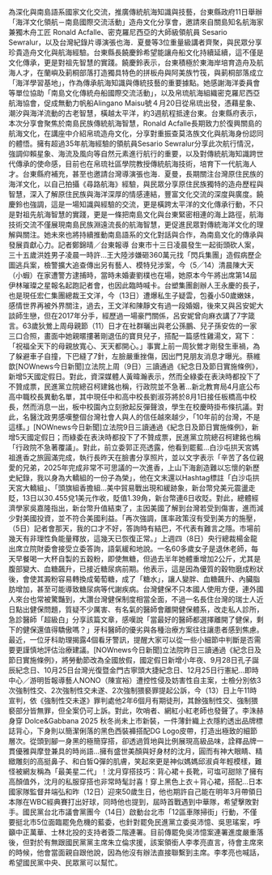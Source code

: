 為深化與南島語系國家文化交流，推廣傳統航海知識與技藝，台東縣政府11日舉辦「海洋文化領航－南島國際交流活動」造舟文化分享會，邀請來自關島知名航海家兼獨木舟工匠 Ronald Acfalle、密克羅尼西亞的大師級領航員 Sesario Sewralur，以及台灣紀錄片導演張也海．夏曼等3位重量級講者齊聚，與民眾分享珍貴造舟文化與航海經驗。台東縣長饒慶鈴希望能讓舟船文化持續延續，這不僅是文化傳承，更是對祖先智慧的實踐。饒慶鈴表示，台東積極於東海岸培育造舟及航海人才，在蘭嶼及莿桐部落打造獨具特色的拼板舟與阿美族竹筏，與莿桐部落成立「海洋學習基地」，作為傳承航海知識與傳統技藝的重要據點。她感謝海洋委員會等單位協助「南島文化傳統舟船國際交流活動」，以及帛琉航海組織密克羅尼西亞航海協會，促成無動力帆船Alingano Maisu號４月20日從帛琉出發，憑藉星象、潮汐與海洋流動的古老智慧，橫越太平洋，約3週航程抵達台東。台東縣府表示，本次分享會聚焦於南島民族傳統航海智慧，Ronald Acfalle長期致力於復興關島的航海文化，在講座中介紹帛琉造舟文化，分享對重振查莫洛族文化與航海身份認同的體悟。擁有超過35年航海經驗的領航員Sesario Sewralur分享此次航行情況，強調仰賴星象、海流及風向等自然元素進行航行的重要，以及對傳統航海知識跨世代傳承的使命感，目前也在帛琉社區學院教授傳統航海技術，培育下一代航海人才。台東縣府補充，甚至也邀請台灣導演張也海．夏曼，長期關注台灣原住民族的海洋文化，以自己拍攝《尋路航海》經驗，與民眾分享原住民族獨特的造舟歷程與智慧，深入了解原住民族與海洋深厚的情感連結，豐富文化交流的深度與廣度。饒慶鈴也強調，這是一場知識與經驗的交流，更是橫跨太平洋的文化傳承行動，不只是對祖先航海智慧的實踐，更是一條把南島文化與台東緊密相連的海上路徑，航海技術交流不僅展現南島民族淵遠流長的航海智慧，更促進民眾對傳統海洋文化的理解與關注。她未來也將持續推動南島語系的文化對話與合作，為南島文化的傳承與發展貢獻心力。記者鄭錦晴／台東報導 台東市十三日凌晨發生一起街頭砍人案，三十五歲洪姓男子凌晨一時許…王大陸涉嫌砸360萬元找「閃兵集團」造假病歷企圖逃兵案，檢警擴大追查傳出另有藝人、模特兒涉案，今（5╱14）清晨陳大天（小蝦）在家遭警方逮捕時，當時未婚妻劉樸也在場，她原本今午將出席第14屆伊林璀璨之星報名起跑記者會，也因此臨時喊卡。台塑集團創辦人王永慶的長子，也是現任宏仁集團總裁王文洋，今（13日）遭爆私生子疑雲，包養小50歲嫩妹，感情世界再被外界關注，過去，王文洋和陳靜文有過一段婚姻，後來又與呂安妮大談師生戀，但在2017年分手，經歷過一場豪門關係，呂安妮曾向麻衣講了7字箴言。63歲狄鶯上周母親節（11）日才在社群曬出與老公孫鵬、兒子孫安佐的一家三口合照，畫面中她親暱摟著剛退伍的寶貝兒子，搭配一篇感性雞湯文，寫下：「祝福全天下的母親放寬心、天天都開心。」事實上前一周狄鶯才剛發生車禍，為了躲避車子自撞，下巴縫了7針，左臉嚴重挫傷，因出門見朋友消息才曝光。蔡維歆[NOWnews今日新聞]立法院上周（9日）三讀通過《紀念日及節日實施條例》，新增5天國定假日。對此，資深媒體人黃暐瀚表示，然而全綠委在表決時都投下了不贊成票，民進黨立院總召柯建銘也稱，行政院並不急著...新北教育局4月底公布高中職校長異動名單，其中現任中和高中校長劉淑芬將於8月1日接任板橋高中校長，然而消息一出，板中校園內立刻掀起反彈聲浪，學生在校慶時掛布條抗議。對此，名醫沈政男感嘆整個台灣社會人與人的信任越來越少，「10年前的台灣，不是這樣。」[NOWnews今日新聞]立法院9日三讀通過《紀念日及節日實施條例》，新增5天國定假日；而綠委在表決時都投下了不贊成票，民進黨立院總召柯建銘也稱「行政院不急著覆議」。對此，前立委郭正亮透露，他看到罷藍...白沙屯拱天宮媽祖進香之旅圓滿完成，執行長昨天在臉書分享照片，並以文字表示「辛苦了各位親愛的兄弟，2025年完成非常不可思議的一次進香，上山下海創造難以忘懷的新歷史紀錄，我以身為大轎組的一份子為榮」，他在文末還以Hashtag標註「白沙屯拱天宮大轎組」、「頭旗組香擔組...美中貿易戰出現和緩跡象，新台幣兌美元震盪走貶，13日以30.455兌1美元作收，貶值1.39角，新台幣連6日收貶。對此，總體經濟學家吳嘉隆指出，新台幣升值結束了，主因美國了解到台灣若受到傷害，進而減少對美國投資，並不符合美國利益。「再次強調，匯率政策沒有受到美方的施壓，（5日）記者會那天，我的口才不好，答詢時有結巴，不代表有難言之隱。市場前幾天有非理性負能量釋放，這幾天已恢復正常。」上週四（8日）央行總裁楊金龍出席立院財委會接受立委答詢，語氣緩和地說。一名60多歲女子是退休老師，每天早餐喝一大杯自製的五穀粉，即使無糖，但過去半年她體重增加2公斤，尤其是腹部變大、血糖飆升，已接近糖尿病前期。他表示，這是因為優質的穀物磨成粉狀後，會使其澱粉容易轉換成葡萄糖，成了「糖水」，讓人變胖、血糖飆升、內臟脂肪增加，甚至可能導致糖尿病等代謝疾病。台灣健保不只本國人使用方便，連外國人來台也常被驚豔到，大讚台灣健保制度相當全面，不過一名長住台灣的瑞士人近日點出健保問題，質疑不少厲害、有名氣的醫師會離開健保體系，改走私人診所，急診醫師「超級白」分享該篇文章，感嘆說「當最好的醫師都選擇離開了健保，剩下的健保還值得驕傲嗎？」牙科醫師的優劣與各種治療方案往往讓患者感到焦慮。最近，一位牙科助理揭露4個看牙警訊，提醒大家可以從一些小細節中判斷是否需要更謹慎地評估治療建議。[NOWnews今日新聞]立法院昨日三讀通過《紀念日及節日實施條例》，將勞動節改為全國放假，國定假日新增小年夜、9月28日孔子誕辰紀念日、10月25日台灣光復暨金門古寧頭大捷紀念日、12月25日行憲紀...即時中心／游明哲報導藝人NONO（陳宣裕）遭控性侵及妨害性自主案，士檢分別依3次強制性交、2次強制性交未遂、2次強制猥褻罪提起公訴，今（13）日上午11時宣判，依《強制性交未遂》罪判處他2年6個月有期徒刑，其餘強制性交、強制猥褻部分皆無罪，但全案仍可上訴。對此，吹哨者、網紅小紅老師也發聲了。李洙赫身穿 Dolce&Gabbana 2025 秋冬尚未上市新裝，一件薄針織上衣隱約透出品牌標誌背心，下身則以簡潔俐落的黑色西裝褲搭配DG Logo皮帶，打造出極致的細節層次。從頭到腳一身黑的極簡穿搭，卻透過質地與比例展現高級品味，詮釋品牌一貫優雅與摩登兼具的時尚語...擁有盛世美顏與好身材的沈月，圓而有神大眼睛、精緻雕刻的高挺鼻子、和白皙Q彈的肌膚，笑起來更是神似媽媽邱淑貞年輕模樣，難怪被網友稱為「最美星二代」！沈月穿搭技巧：背心裙＋長靴，可塩可甜除了擁有高顏值外，沈月的私服穿搭也非常時髦討喜！穿上黑色上衣＋背心裙，搭配...日本國家隊監督井端弘和昨（12日）迎來50歲生日，他也期許自己能在明年3月帶領日本隊在WBC經典賽打出好球，同時他也提到，屆時首戰遇到中華隊，希望擊敗對手。國民黨台北市議會黨團今（14日）啟動台北市「12區車隊掃街」行動，不僅要挺北市5位面臨罷免危機的藍委，也針對罷免民進黨立委吳沛憶、吳思瑤案，呼籲中正萬華、士林北投的支持者簽二階連署。目前傳罷免吳沛憶案連署進度嚴重落後，但對於有無跟國民黨黨主席朱立倫求援，該案領銜人李孝亮直言，待會主席來的時候，他會當面親自跟他說，因為他沒有辦法直接聯繫到主席。李孝亮也喊話，希望國民黨中央、民眾黨可以幫忙。